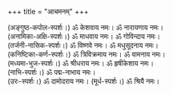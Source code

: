 +++
title = "आचमनम्"
+++


(अङ्गुष्ठ-कपोल-स्पर्शः।) ॐ केशवाय नमः। ॐ नारायणाय नमः।  
(अनामिका-अक्षि-स्पर्शः।) ॐ माधवाय नमः। ॐ गोविन्दाय नमः।  
(तर्जनी-नासिक-स्पर्शः।) ॐ विष्णवे नमः। ॐ मधुसूदनाय नमः।  
(कनिष्टिका-कर्ण-स्पर्शः।) ॐ त्रिविक्रमाय नमः। ॐ वामनाय नमः।  
(मध्यमा-भुज-स्पर्शः।) ॐ श्रीधराय नमः। ॐ हृषीकेशाय नमः।  
(नाभि-स्पर्शः।) ॐ पद्म-नाभाय नमः।  
(उरः-स्पर्शः।) ॐ दामोदराय नमः।
(मूर्ध-स्पर्शः।) ॐ श्रियै नमः। 